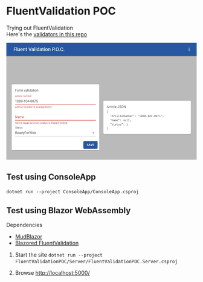 # FluentValidation POC
Trying out FluentValidation\
Here's the [validators in this repo](FluentValidationPOC/Shared/Validators)

![Screenshot](./git-images/blazor-form.jpg)

## Test using ConsoleApp
`dotnet run --project ConsoleApp/ConsoleApp.csproj`

## Test using Blazor WebAssembly
Dependencies
- [MudBlazor](https://mudblazor.com/)
- [Blazored FluentValidation](https://github.com/Blazored/FluentValidation)

 1. Start the site
`dotnet run --project FluentValidationPOC/Server/FluentValidationPOC.Server.csproj`

 2. Browse [http://localhost:5000/](http://localhost:5000/)

